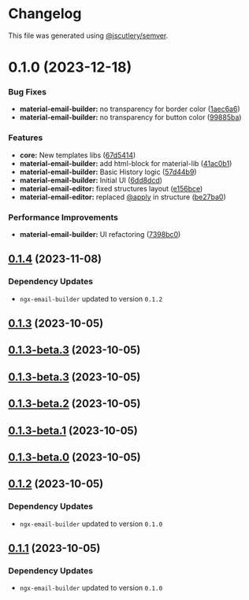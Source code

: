 # Changelog

This file was generated using [@jscutlery/semver](https://github.com/jscutlery/semver).

# 0.1.0 (2023-12-18)


### Bug Fixes

* **material-email-builder:** no transparency for border color ([1aec6a6](https://github.com/wanoo21/ngb.email/commit/1aec6a6b7e8a5a32689c606196692696d337a55b))
* **material-email-builder:** no transparency for button color ([99885ba](https://github.com/wanoo21/ngb.email/commit/99885ba8b539c7704d63e13e10331f9c61c2a955))


### Features

* **core:** New templates libs ([67d5414](https://github.com/wanoo21/ngb.email/commit/67d5414154a14457fcb0a398667dca54e282115b))
* **material-email-builder:** add html-block for material-lib ([41ac0b1](https://github.com/wanoo21/ngb.email/commit/41ac0b14f7e953302614bdc4ee7696bf486a4539))
* **material-email-builder:** Basic History logic ([57d44b9](https://github.com/wanoo21/ngb.email/commit/57d44b9cf9fc5b6553d316beac4dc2da9a03fe81))
* **material-email-builder:** Initial UI ([6dd8dcd](https://github.com/wanoo21/ngb.email/commit/6dd8dcdb60c3b4fac346668a3790394ae25d5d72))
* **material-email-editor:** fixed structures layout ([e156bce](https://github.com/wanoo21/ngb.email/commit/e156bce1574f716ca3aedf3ba39695e80f02816b))
* **material-email-editor:** replaced [@apply](https://github.com/apply) in structure ([be27ba0](https://github.com/wanoo21/ngb.email/commit/be27ba02db3825b06df83433949a1fc7c8c01f03))


### Performance Improvements

* **material-email-builder:** UI refactoring ([7398bc0](https://github.com/wanoo21/ngb.email/commit/7398bc0ff557af0614b091ae85a4b9f6f6e2db4f))



## [0.1.4](https://github.com/wanoo21/ngb.email/compare/material-email-builder-0.1.3...material-email-builder-0.1.4) (2023-11-08)

### Dependency Updates

* `ngx-email-builder` updated to version `0.1.2`


## [0.1.3](https://github.com/wanoo21/ngb.email/compare/material-email-builder-0.1.3-beta.3...material-email-builder-0.1.3) (2023-10-05)



## [0.1.3-beta.3](https://github.com/wanoo21/ngb.email/compare/material-email-builder-0.1.3-beta.2...material-email-builder-0.1.3-beta.3) (2023-10-05)



## [0.1.3-beta.3](https://github.com/wanoo21/ngb.email/compare/material-email-builder-0.1.3-beta.2...material-email-builder-0.1.3-beta.3) (2023-10-05)



## [0.1.3-beta.2](https://github.com/wanoo21/ngb.email/compare/material-email-builder-0.1.3-beta.1...material-email-builder-0.1.3-beta.2) (2023-10-05)



## [0.1.3-beta.1](https://github.com/wanoo21/ngb.email/compare/material-email-builder-0.1.3-beta.0...material-email-builder-0.1.3-beta.1) (2023-10-05)



## [0.1.3-beta.0](https://github.com/wanoo21/ngb.email/compare/material-email-builder-0.1.2...material-email-builder-0.1.3-beta.0) (2023-10-05)



## [0.1.2](https://github.com/wanoo21/ngb.email/compare/material-email-builder-0.1.1...material-email-builder-0.1.2) (2023-10-05)

### Dependency Updates

* `ngx-email-builder` updated to version `0.1.0`


## [0.1.1](https://git.jetbrains.space/ngcomma/ngb/wlocalhost/compare/material-email-builder-0.1.0...material-email-builder-0.1.1) (2023-10-05)

### Dependency Updates

* `ngx-email-builder` updated to version `0.1.0`

